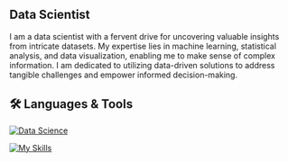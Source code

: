 ## **Data Scientist**

I am a data scientist with a fervent drive for 
uncovering valuable insights from intricate datasets. 
My expertise lies in machine learning, statistical analysis, 
and data visualization, enabling me to make sense of complex 
information. I am dedicated to utilizing data-driven solutions 
to address tangible challenges and empower informed decision-making.

## 🛠 Languages & Tools
[![Data Science](https://skillicons.dev/icons?i=kali,python,javascript,c,cpp,java,mysql,css,html,dotnet,git,scala&perline=6)](https://skillicons.dev)

[![My Skills](https://skillicons.dev/icons?i=js,html,css,wasm)](https://instagram.com)
